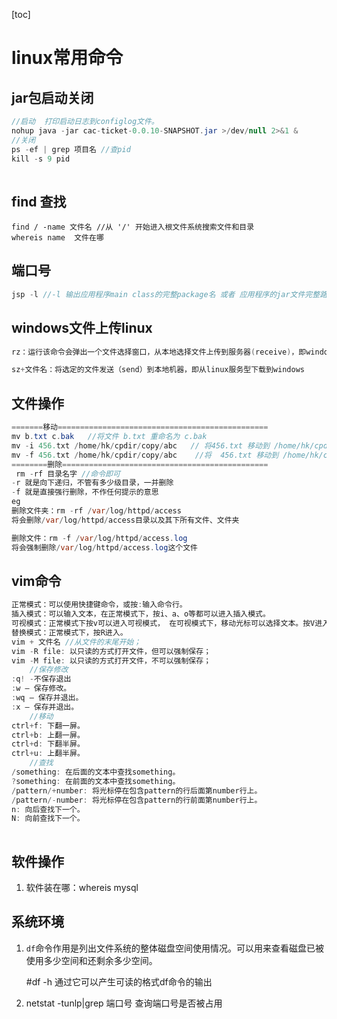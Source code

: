 [toc]

# linux常用命令

## jar包启动关闭

~~~java
//启动  打印启动日志到configlog文件。
nohup java -jar cac-ticket-0.0.10-SNAPSHOT.jar >/dev/null 2>&1 &
//关闭
ps -ef | grep 项目名 //查pid
kill -s 9 pid    
    
~~~

## find 查找

~~~shell
find / -name 文件名 //从 '/' 开始进入根文件系统搜索文件和目录 
whereis name  文件在哪    
~~~

## 端口号

~~~java
jsp -l //-l 输出应用程序main class的完整package名 或者 应用程序的jar文件完整路径名
~~~

## windows文件上传linux

~~~java
rz：运行该命令会弹出一个文件选择窗口，从本地选择文件上传到服务器(receive)，即windows上传到linux服务器

sz+文件名：将选定的文件发送（send）到本地机器，即从linux服务型下载到windows
~~~

## 文件操作

~~~java
=======移动===============================================
mv b.txt c.bak   //将文件 b.txt 重命名为 c.bak
mv -i 456.txt /home/hk/cpdir/copy/abc   // 将456.txt 移动到 /home/hk/cpdir/copy/ 并取名为 abc 若已存在文件 abc则会询问是否覆盖。
mv -f 456.txt /home/hk/cpdir/copy/abc    //将  456.txt 移动到 /home/hk/cpdir/copy/ 并取名为 abc 若已存在文件 abc 覆盖时不会有任何提示。
========删除==============================================
 rm -rf 目录名字 //命令即可
-r 就是向下递归，不管有多少级目录，一并删除
-f 就是直接强行删除，不作任何提示的意思
eg
删除文件夹：rm -rf /var/log/httpd/access
将会删除/var/log/httpd/access目录以及其下所有文件、文件夹

删除文件：rm -f /var/log/httpd/access.log
将会强制删除/var/log/httpd/access.log这个文件   
~~~

## vim命令

~~~java
正常模式：可以使用快捷键命令，或按:输入命令行。
插入模式：可以输入文本，在正常模式下，按i、a、o等都可以进入插入模式。
可视模式：正常模式下按v可以进入可视模式， 在可视模式下，移动光标可以选择文本。按V进入可视行模式， 总是整行整行的选中。ctrl+v进入可视块模式。
替换模式：正常模式下，按R进入。
vim + 文件名 //从文件的末尾开始；
vim -R file: 以只读的方式打开文件，但可以强制保存；
vim -M file: 以只读的方式打开文件，不可以强制保存； 
    //保存修改
:q! -不保存退出    
:w – 保存修改。
:wq – 保存并退出。
:x – 保存并退出。
    //移动
ctrl+f: 下翻一屏。
ctrl+b: 上翻一屏。
ctrl+d: 下翻半屏。
ctrl+u: 上翻半屏。
    //查找
/something: 在后面的文本中查找something。
?something: 在前面的文本中查找something。
/pattern/+number: 将光标停在包含pattern的行后面第number行上。
/pattern/-number: 将光标停在包含pattern的行前面第number行上。
n: 向后查找下一个。
N: 向前查找下一个。
    

~~~

## 软件操作

1. 软件装在哪：whereis mysql

## 系统环境

1. `df`命令作用是列出文件系统的整体磁盘空间使用情况。可以用来查看磁盘已被使用多少空间和还剩余多少空间。

   #df -h  通过它可以产生可读的格式df命令的输出

2. netstat -tunlp|grep 端口号   查询端口号是否被占用
